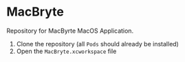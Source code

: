 # MacBryte
Repository for MacByrte MacOS Application. 

1. Clone the repository (all `Pods` should already be installed)
2. Open the `MacBryte.xcworkspace` file 
